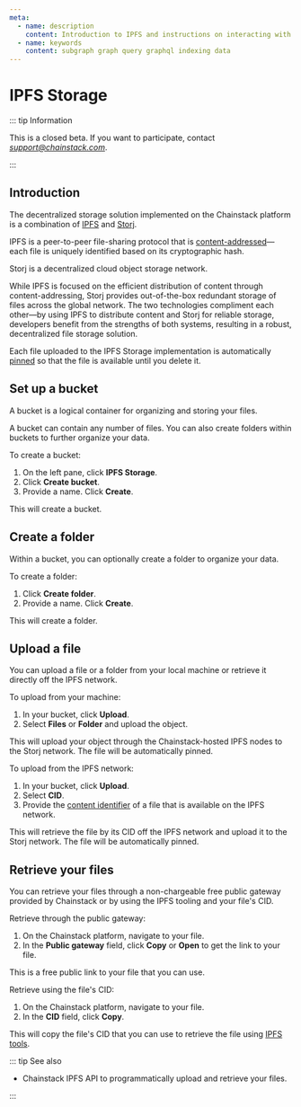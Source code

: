 ```yaml
---
meta:
  - name: description
    content: Introduction to IPFS and instructions on interacting with your data on the Chainstack platform.
  - name: keywords
    content: subgraph graph query graphql indexing data
---
```


# IPFS Storage

::: tip Information

This is a closed beta. If you want to participate, contact *support@chainstack.com*.

:::

## Introduction

The decentralized storage solution implemented on the Chainstack platform is a combination of [IPFS](https://ipfs.tech/) and [Storj](https://www.storj.io/).

IPFS is a peer-to-peer file-sharing protocol that is [content-addressed](https://docs.ipfs.tech/concepts/content-addressing/)—each file is uniquely identified based on its cryptographic hash.

Storj is a decentralized cloud object storage network.

While IPFS is focused on the efficient distribution of content through content-addressing, Storj provides out-of-the-box redundant storage of files across the global network. The two technologies compliment each other—by using IPFS to distribute content and Storj for reliable storage, developers benefit from the strengths of both systems, resulting in a robust, decentralized file storage solution.

Each file uploaded to the IPFS Storage implementation is automatically [pinned](https://docs.ipfs.tech/concepts/glossary/#pinning) so that the file is available until you delete it.

## Set up a bucket

A bucket is a logical container for organizing and storing your files.

A bucket can contain any number of files. You can also create folders within buckets to further organize your data.

To create a bucket:

1. On the left pane, click **IPFS Storage**.
1. Click **Create bucket**.
1. Provide a name. Click **Create**.

This will create a bucket.

## Create a folder

Within a bucket, you can optionally create a folder to organize your data.

To create a folder:

1. Click **Create folder**.
1. Provide a name. Click **Create**.

This will create a folder.

## Upload a file

You can upload a file or a folder from your local machine or retrieve it directly off the IPFS network.

To upload from your machine:

1. In your bucket, click **Upload**.
1. Select **Files** or **Folder** and upload the object.

This will upload your object through the Chainstack-hosted IPFS nodes to the Storj network. The file will be automatically pinned.

To upload from the IPFS network:

1. In your bucket, click **Upload**.
1. Select **CID**.
1. Provide the [content identifier](https://docs.ipfs.tech/concepts/glossary/#cid) of a file that is available on the IPFS network.

This will retrieve the file by its CID off the IPFS network and upload it to the Storj network. The file will be automatically pinned.

## Retrieve your files

You can retrieve your files through a non-chargeable free public gateway provided by Chainstack or by using the IPFS tooling and your file's CID.

Retrieve through the public gateway:

1. On the Chainstack platform, navigate to your file.
1. In the **Public gateway** field, click **Copy** or **Open** to get the link to your file.

This is a free public link to your file that you can use.

Retrieve using the file's CID:

1. On the Chainstack platform, navigate to your file.
1. In the **CID** field, click **Copy**.

This will copy the file's CID that you can use to retrieve the file using [IPFS tools](https://awesome.ipfs.tech/tools/).

::: tip See also

* <a :href="https://docs.dev.chainstack.com/api/reference/#tag/IPFS-Storage" target="_blank">Chainstack IPFS API</a> to programmatically upload and retrieve your files.

:::
